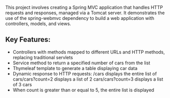 This project involves creating a Spring MVC application that handles HTTP requests and responses, managed via a Tomcat server. 
It demonstrates the use of the spring-webmvc dependency to build a web application with controllers, models, and views.

## Key Features:
- Controllers with methods mapped to different URLs and HTTP methods, replacing traditional servlets
- Service method to return a specified number of cars from the list
- Thymeleaf template to generate a table displaying car data
- Dynamic response to HTTP requests: /cars displays the entire list of cars/cars?count=2 displays a list of 2 cars/cars?count=3 displays a list of 3 cars
- When count is greater than or equal to 5, the entire list is displayed
